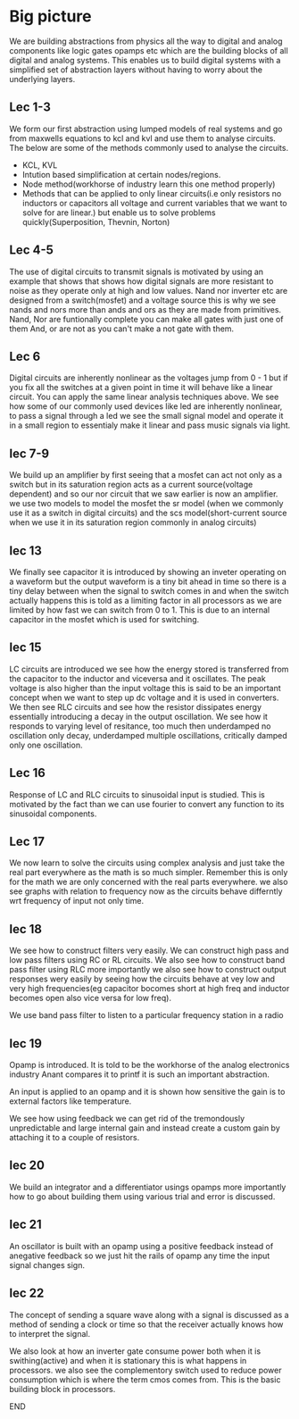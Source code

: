 # Big picture

We are building abstractions from physics all the way to digital and analog components like logic gates opamps etc which are the building blocks of all digital and analog systems. This enables us to build digital systems with a simplified set of abstraction layers without having to worry about the underlying layers.

## Lec 1-3

We form our first abstraction using lumped models of real systems and go from maxwells equations to kcl and kvl and use them to analyse circuits. The below are some of the methods commonly used to analyse the circuits.

- KCL, KVL
- Intution based simplification at certain nodes/regions.
- Node method(workhorse of industry learn this one method properly)
- Methods that can be applied to only linear circuits(i.e only resistors no inductors or capacitors all voltage and current variables that we want to solve for are linear.) but enable us to solve problems quickly(Superposition, Thevnin, Norton)

## Lec 4-5

The use of digital circuits to transmit signals is motivated by using an example that shows that shows how digital signals are more resistant to noise as they operate only at high and low values.
Nand nor inverter etc are designed from a switch(mosfet) and a voltage source this is why we see nands and nors more than ands and ors as they are made from primitives.
Nand, Nor are funtionally complete you can make all gates with just one of them And, or are not as you can't make a not gate with them.

## Lec 6

Digital circuits are inherently nonlinear as the voltages jump from 0 - 1 but if you fix all the switches at a given point in time it will behave like a linear circuit. You can apply the same linear analysis techniques above.
We see how some of our commonly used devices like led are inherently nonlinear, to pass a signal through a led we see the small signal model and operate it in a small region to essentialy make it linear and pass music signals via light.

## lec 7-9

We build up an amplifier by first seeing that a mosfet can act not only as a switch but in its saturation region acts as a current source(voltage dependent) and so our nor circuit that we saw earlier is now an amplifier.
we use two models to model the mosfet the sr model (when we commonly use it as a switch in digital circuits) and the scs model(short-current source when we use it in its saturation region commonly in analog circuits)

## lec 13

We finally see capacitor it is introduced by showing an inveter operating on a waveform but the output waveform is a tiny bit ahead in time so there is a tiny delay between when the signal to switch comes in and when the switch actually happens this is told as a limiting factor in all processors as we are limited by how fast we can switch from 0 to 1.
This is due to an internal capacitor in the mosfet which is used for switching.

## lec 15

LC circuits are introduced we see how the energy stored is transferred from the capacitor to the inductor and viceversa and it oscillates. The peak voltage is also higher than the input voltage this is said to be an important concept when we want to step up dc voltage and it is used in converters.
We then see RLC circuits and see how the resistor dissipates energy essentially introducing a decay in the output oscillation. We see how it responds to varying level of resitance, too much then underdamped no oscillation only decay, underdamped multiple oscillations, critically damped only one oscillation.

## Lec 16

Response of LC and RLC circuits to sinusoidal input is studied. This is motivated by the fact than we can use fourier to convert any function to its sinusoidal components.

## Lec 17

We now learn to solve the circuits using complex analysis and just take the real part everywhere as the math is so much simpler. Remember this is only for the math we are only concerned with the real parts everywhere. we also see graphs with relation to frequency now as the circuits behave differntly wrt frequency of input not only time.

## lec 18

We see how to construct filters very easily. We can construct high pass and low pass filters using RC or RL circuits. We also see how to construct band pass filter using RLC more importantly we also see how to construct output responses wery easily by seeing how the circuits behave at vey low and very high frequencies(eg capacitor bocomes short at high freq and inductor becomes open also vice versa for low freq).

We use band pass filter to listen to a particular frequency station in a radio

## lec 19

Opamp is introduced. It is told to be the workhorse of the analog electronics industry Anant compares it to printf it is such an important abstraction.

An input is applied to an opamp and it is shown how sensitive the gain is to external factors like temperature.

We see how using feedback we can get rid of the tremondously unpredictable and large internal gain and instead create a custom gain by attaching it to a couple of resistors.

## lec 20

We build an integrator and a differentiator usings opamps more importantly how to go about building them using various trial and error is discussed.

## lec 21

An oscillator is built with an opamp using a positive feedback instead of anegative feedback so we just hit the rails of opamp any time the input signal changes sign.

## lec 22

The concept of sending a square wave along with a signal is discussed as a method of sending a clock or time so that the receiver actually knows how to interpret the signal.

We also look at how an inverter gate consume power both when it is swithing(active) and when it is stationary this is what happens in processors. we also see the complementory switch used to reduce power consumption which is where the term cmos comes from. This is the basic building block in processors.

END

